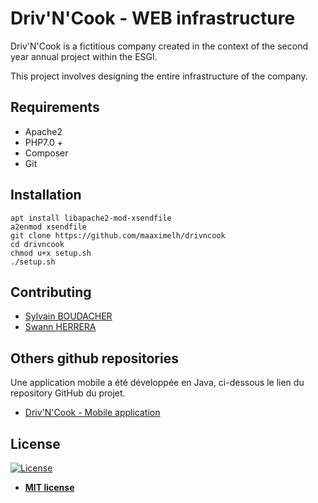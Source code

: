 # Driv'N'Cook - WEB infrastructure

Driv'N'Cook is a fictitious company created in the context of the second year annual project within the ESGI.

This project involves designing the entire infrastructure of the company.

## Requirements

- Apache2
- PHP7.0 +
- Composer
- Git

## Installation

```
apt install libapache2-mod-xsendfile
a2enmod xsendfile
git clone https://github.com/maaximelh/drivncook
cd drivncook
chmod u+x setup.sh
./setup.sh
```

## Contributing

- [Sylvain BOUDACHER](https://github.com/sylvainBoudacher)
- [Swann HERRERA](https://github.com/swannHerrera)


## Others github repositories

Une application mobile a été développée en Java, ci-dessous le lien du repository GitHub du projet.
- [Driv'N'Cook - Mobile application](https://github.com/MaaximeLH/drivncook_mobile)

## License

[![License](http://img.shields.io/:license-mit-blue.svg?style=flat-square)](http://badges.mit-license.org)

- **[MIT license](http://opensource.org/licenses/mit-license.php)**

